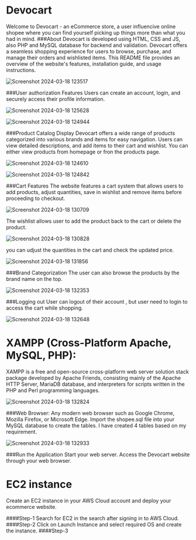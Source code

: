 # Devocart
Welcome to Devocart - an eCommerce store, a user influencive online shopee where you can find yourself picking up things more than what you had in mind.
###About
Devocart is developed using HTML, CSS and JS, also PHP and MySQL database for backend and validation. Devocart offers a seamless shopping experience for users to browse, purchase, and manage their orders and wishlisted items. This README file provides an overview of the website's features, installation guide, and usage instructions.

![Screenshot 2024-03-18 123517](https://github.com/yesaswinidevipendem/eCommerce-website/assets/99169709/29f73ddc-b3d5-44a3-b39a-4386d82147fb)

###User authorization Features
 Users can create an account, login, and securely access their profile information.
 
![Screenshot 2024-03-18 125628](https://github.com/yesaswinidevipendem/eCommerce-website/assets/99169709/1cf31d69-0b41-4dcd-8b4e-c5f722f25a24)

![Screenshot 2024-03-18 124944](https://github.com/yesaswinidevipendem/eCommerce-website/assets/99169709/fc79adef-6376-4482-abc2-d98d6cf0ab99)


###Product Catalog Display
Devocart offers a wide range of products categorized into various brands and items for easy navigation. Users can view detailed descriptions, and add items to their cart and wishlist.
You can either view products from homepage or fron the products page.

![Screenshot 2024-03-18 124610](https://github.com/yesaswinidevipendem/eCommerce-website/assets/99169709/243024e2-fca7-4657-a43c-aecd816e15b1)

![Screenshot 2024-03-18 124842](https://github.com/yesaswinidevipendem/eCommerce-website/assets/99169709/117eee29-9b1f-42d0-adf3-e634c0e98121)

###Cart Features
The website features a cart system that allows users to add products, adjust quantities, save in wishlist and remove items before proceeding to checkout.

![Screenshot 2024-03-18 130709](https://github.com/yesaswinidevipendem/eCommerce-website/assets/99169709/608a6860-eb55-420a-b10f-7a6c74b13e6e)

The wishlist allows user to add the product back to the cart or delete the product.

![Screenshot 2024-03-18 130828](https://github.com/yesaswinidevipendem/eCommerce-website/assets/99169709/f45888c1-2a96-4e9f-b9ea-6039ce38803c)

you can udjust the quantities in the cart and check the updated price.

![Screenshot 2024-03-18 131856](https://github.com/yesaswinidevipendem/eCommerce-website/assets/99169709/52d49fb9-2990-401a-a399-b5da4ad4a3e1)

###Brand Categorization
The user can also browse the products by the brand name on the top.

![Screenshot 2024-03-18 132353](https://github.com/yesaswinidevipendem/eCommerce-website/assets/99169709/5a4e3e73-59b1-4811-b6bb-f39307b9bf6f)

###Logging out
User can logout of their account , but user need to login to access the cart while shopping.

![Screenshot 2024-03-18 132648](https://github.com/yesaswinidevipendem/eCommerce-website/assets/99169709/ed099bef-3507-470f-90e5-90b0a6f4a868)

# XAMPP (Cross-Platform Apache, MySQL, PHP):
XAMPP is a free and open-source cross-platform web server solution stack package developed by Apache Friends, consisting mainly of the Apache HTTP Server, MariaDB database, and interpreters for scripts written in the PHP and Perl programming languages.

![Screenshot 2024-03-18 132824](https://github.com/yesaswinidevipendem/eCommerce-website/assets/99169709/468a21fc-13de-4f10-8815-150dba511404)

###Web Browser:
Any modern web browser such as Google Chrome, Mozilla Firefox, or Microsoft Edge.
Import the shopee.sql file into your MySQL database to create the tables. I have created 4 tables based on my requirement.

![Screenshot 2024-03-18 132933](https://github.com/yesaswinidevipendem/eCommerce-website/assets/99169709/17e71871-bfc5-4bd8-9c83-b6c5c0ba49b9)

###Run the Application
Start your web server.
Access the Devocart website through your web browser.


# EC2 instance
Create an EC2 instance in your AWS Cloud account and deploy your ecommerce website.

####Step-1 
Search for EC2 in the search after signing in to AWS Cloud.
####Step-2
Click on Launch Instance and select required OS and create the instance.
####Step-3

